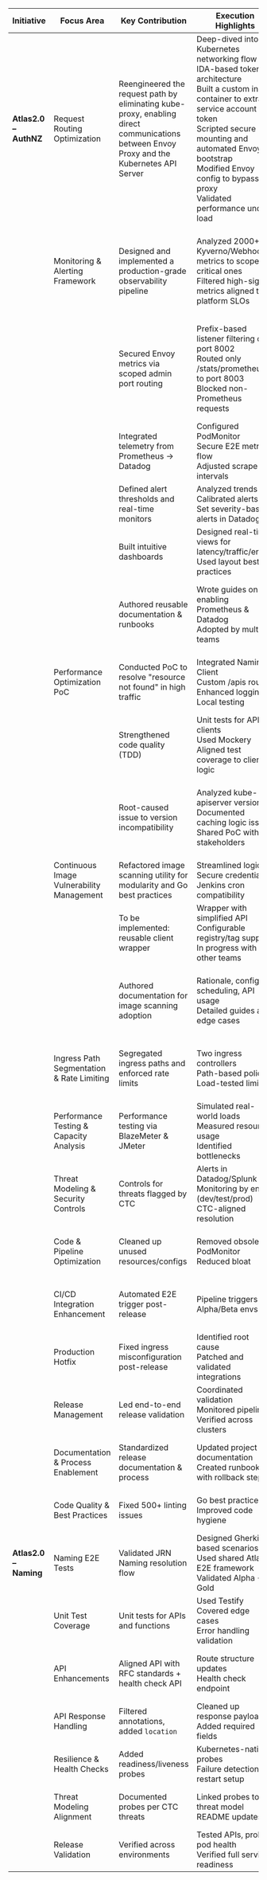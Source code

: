 | **Initiative** | **Focus Area** | **Key Contribution** | **Execution Highlights** | **Impact Delivered** |
|----------------|----------------|-----------------------|--------------------------|------------------------|
| **Atlas2.0 – AuthNZ** | Request Routing Optimization | Reengineered the request path by eliminating kube-proxy, enabling direct communications between Envoy Proxy and the Kubernetes API Server | Deep-dived into Kubernetes networking flow and IDA-based token architecture<br>Built a custom init container to extract service account token<br>Scripted secure mounting and automated Envoy bootstrap<br>Modified Envoy config to bypass proxy<br>Validated performance under load | **Reduced request latency**<br>**Eliminated a security vulnerability** tied to exposed kube-proxy port<br>Lowered processing overhead<br>Optimized control plane throughput |
|  | Monitoring & Alerting Framework | Designed and implemented a production-grade observability pipeline | Analyzed 2000+ Kyverno/Webhook metrics to scope critical ones<br>Filtered high-signal metrics aligned to platform SLOs | Improved incident traceability<br>Reduced MTTD<br>Enhanced resilience for production-facing control plane |
|  |  | Secured Envoy metrics via scoped admin port routing | Prefix-based listener filtering on port 8002<br>Routed only /stats/prometheus to port 8003<br>Blocked non-Prometheus requests | Closed potential attack vectors<br>Configuration approved by CTC<br>Maintained observability with improved security |
|  |  | Integrated telemetry from Prometheus → Datadog | Configured PodMonitor<br>Secure E2E metric flow<br>Adjusted scrape intervals | Unified monitoring<br>Improved debugging & RCA |
|  |  | Defined alert thresholds and real-time monitors | Analyzed trends<br>Calibrated alerts<br>Set severity-based alerts in Datadog | Proactive response<br>Minimized alert fatigue |
|  |  | Built intuitive dashboards | Designed real-time views for latency/traffic/errors<br>Used layout best practices | Single-pane-of-glass for multiple stakeholders |
|  |  | Authored reusable documentation & runbooks | Wrote guides on enabling Prometheus & Datadog<br>Adopted by multiple teams | Firm-wide reuse<br>Reduced onboarding time<br>Cross-team enablement |
|  | Performance Optimization PoC | Conducted PoC to resolve "resource not found" in high traffic | Integrated Naming Client<br>Custom /apis router<br>Enhanced logging<br>Local testing | Addressed instability<br>Built resilient fallback<br>Improved observability |
|  |  | Strengthened code quality (TDD) | Unit tests for API & clients<br>Used Mockery<br>Aligned test coverage to client logic | Improved code confidence<br>Baseline for production<br>Debugging ease |
|  |  | Root-caused issue to version incompatibility | Analyzed kube-apiserver versions<br>Documented caching logic issues<br>Shared PoC with stakeholders | Prevented misbehavior<br>Guided version-resilient design<br>Saved downstream time |
|  | Continuous Image Vulnerability Management | Refactored image scanning utility for modularity and Go best practices | Streamlined logic<br>Secure credentials<br>Jenkins cron compatibility | Improved maintainability<br>Reduced tech debt |
|  |  | To be implemented: reusable client wrapper | Wrapper with simplified API<br>Configurable registry/tag support<br>In progress with other teams | Plug-and-play enablement<br>Promoted consistent security posture |
|  |  | Authored documentation for image scanning adoption | Rationale, config, scheduling, API usage<br>Detailed guides and edge cases | Org-wide enablement<br>Reduced adoption friction<br>Security awareness |
|  | Ingress Path Segmentation & Rate Limiting | Segregated ingress paths and enforced rate limits | Two ingress controllers<br>Path-based policies<br>Load-tested limits | Reduced request failures<br>Increased throughput<br>Scalable & resilient |
|  | Performance Testing & Capacity Analysis | Performance testing via BlazeMeter & JMeter | Simulated real-world loads<br>Measured resource usage<br>Identified bottlenecks | Quantified capacity<br>Optimized performance<br>Ensured SLA compliance |
|  | Threat Modeling & Security Controls | Controls for threats flagged by CTC | Alerts in Datadog/Splunk<br>Monitoring by env (dev/test/prod)<br>CTC-aligned resolution | Enhanced visibility<br>Strengthened posture<br>Unblocked releases |
|  | Code & Pipeline Optimization | Cleaned up unused resources/configs | Removed obsolete PodMonitor<br>Reduced bloat | Lowered maintenance overhead<br>Improved reliability |
|  | CI/CD Integration Enhancement | Automated E2E trigger post-release | Pipeline triggers for Alpha/Beta envs | Eliminated manual intervention<br>Faster feedback |
|  | Production Hotfix | Fixed ingress misconfiguration post-release | Identified root cause<br>Patched and validated integrations | Unblocked services<br>Successful v1.5.0 deployment |
|  | Release Management | Led end-to-end release validation | Coordinated validation<br>Monitored pipeline<br>Verified across clusters | Stable deployments<br>Reduced risk |
|  | Documentation & Process Enablement | Standardized release documentation & process | Updated project documentation<br>Created runbook with rollback steps | Easier transitions<br>Better onboarding<br>Standardization |
|  | Code Quality & Best Practices | Fixed 500+ linting issues | Go best practices<br>Improved code hygiene | Maintainability<br>Reduced tech debt<br>CI/CD reliability |
| **Atlas2.0 – Naming** | Naming E2E Tests | Validated JRN Naming resolution flow | Designed Gherkin-based scenarios<br>Used shared Atlas E2E framework<br>Validated Alpha → Gold | Strengthened reliability<br>Increased release confidence |
|  | Unit Test Coverage | Unit tests for APIs and functions | Used Testify<br>Covered edge cases<br>Error handling validation | Increased maintainability<br>Reduced failure risk |
|  | API Enhancements | Aligned API with RFC standards + health check API | Route structure updates<br>Health check endpoint | Standardized design<br>Enabled monitoring readiness |
|  | API Response Handling | Filtered annotations, added `location` | Cleaned up response payload<br>Added required fields | Secure, platform-compliant responses |
|  | Resilience & Health Checks | Added readiness/liveness probes | Kubernetes-native probes<br>Failure detection & restart setup | Improved service reliability |
|  | Threat Modeling Alignment | Documented probes per CTC threats | Linked probes to threat model<br>README updates | Audit-ready<br>Threat resolution proof |
|  | Release Validation | Verified across environments | Tested APIs, probes, pod health<br>Verified full service readiness | Stable releases<br>Reduced regressions |
